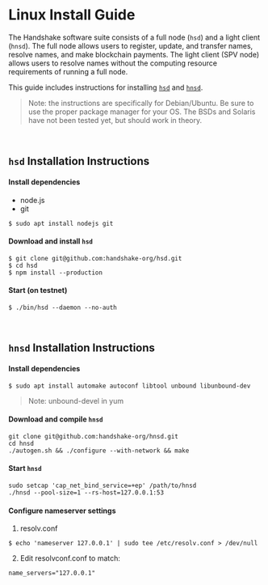 # Linux Install Guide

The Handshake software suite consists of a full node (`hsd`) and a light
client (`hnsd`). The full node allows users to register, update, and transfer
names, resolve names, and make blockchain payments. The light client (SPV node)
allows users to resolve names without the computing resource requirements of
running a full node.

This guide includes instructions for installing
[`hsd`](#hsd-installation-instructions) and
[`hnsd`](#hnsd-installation-instructions).

> Note: the instructions are specifically for Debian/Ubuntu. Be sure to use the
proper package manager for your OS. The BSDs and Solaris have not been tested yet,
but should work in theory.

<br/>

## `hsd` Installation Instructions
#### Install dependencies
- node.js
- git
```
$ sudo apt install nodejs git
```

#### Download and install `hsd`
```
$ git clone git@github.com:handshake-org/hsd.git
$ cd hsd
$ npm install --production
```

#### Start (on testnet)
```
$ ./bin/hsd --daemon --no-auth
```

<br/>

## `hnsd` Installation Instructions
#### Install dependencies
```
$ sudo apt install automake autoconf libtool unbound libunbound-dev
```
>Note: unbound-devel in yum

#### Download and compile `hnsd`
```
git clone git@github.com:handshake-org/hnsd.git
cd hnsd
./autogen.sh && ./configure --with-network && make
```

#### Start `hnsd`
```
sudo setcap 'cap_net_bind_service=+ep' /path/to/hnsd
./hnsd --pool-size=1 --rs-host=127.0.0.1:53
```

#### Configure nameserver settings
1. resolv.conf
```
$ echo 'nameserver 127.0.0.1' | sudo tee /etc/resolv.conf > /dev/null
```

2. Edit resolvconf.conf to match:
```
name_servers="127.0.0.1"
```

